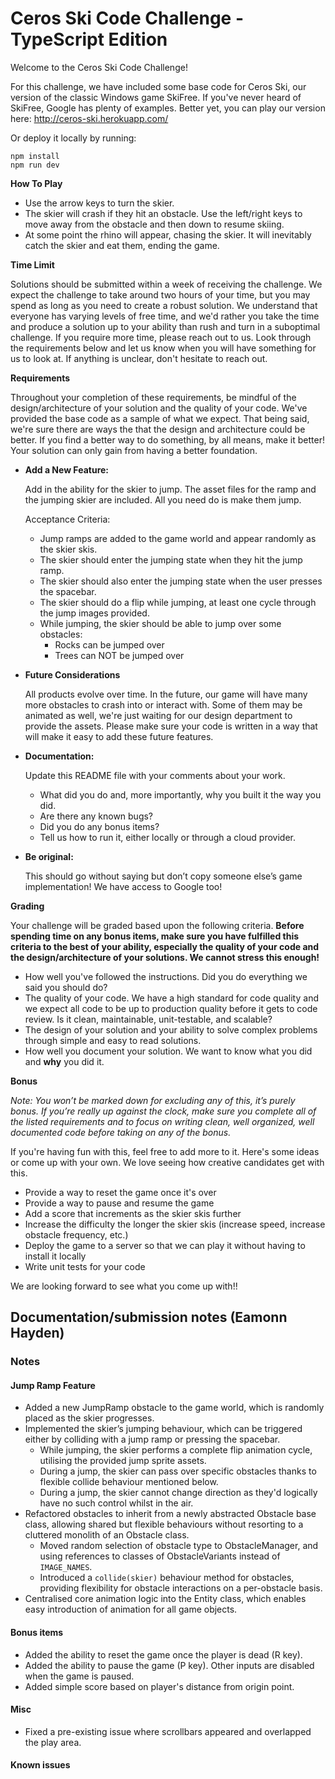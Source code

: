 # Ceros Ski Code Challenge - TypeScript Edition

Welcome to the Ceros Ski Code Challenge!

For this challenge, we have included some base code for Ceros Ski, our version of the classic Windows game SkiFree. If
you've never heard of SkiFree, Google has plenty of examples. Better yet, you can play our version here:
<http://ceros-ski.herokuapp.com/>

Or deploy it locally by running:

```
npm install
npm run dev
```

**How To Play**

- Use the arrow keys to turn the skier.
- The skier will crash if they hit an obstacle. Use the left/right keys to move away from the obstacle and then down
    to resume skiing.
- At some point the rhino will appear, chasing the skier. It will inevitably catch the skier and eat them, ending the
    game.

**Time Limit**

Solutions should be submitted within a week of receiving the challenge. We expect the challenge to take around two
hours of your time, but you may spend as long as you need to create a robust solution. We understand that everyone has
varying levels of free time, and we'd rather you take the time and produce a solution up to your ability than rush and
turn in a suboptimal challenge. If you require more time, please reach out to us. Look through the requirements below
and let us know when you will have something for us to look at. If anything is unclear, don't hesitate to reach out.

**Requirements**

Throughout your completion of these requirements, be mindful of the design/architecture of your solution and the
quality of your code. We've provided the base code as a sample of what we expect. That being said, we're sure there are
ways the that the design and architecture could be better. If you find a better way to do something, by all means, make
it better! Your solution can only gain from having a better foundation.

- **Add a New Feature:**

    Add in the ability for the skier to jump. The asset files for the ramp and the jumping skier are included. All you
    need do is make them jump.

    Acceptance Criteria:

  - Jump ramps are added to the game world and appear randomly as the skier skis.
  - The skier should enter the jumping state when they hit the jump ramp.
  - The skier should also enter the jumping state when the user presses the spacebar.
  - The skier should do a flip while jumping, at least one cycle through the jump images provided.
  - While jumping, the skier should be able to jump over some obstacles:
    - Rocks can be jumped over
    - Trees can NOT be jumped over

- **Future Considerations**

    All products evolve over time. In the future, our game will have many more obstacles to crash into or interact with.
    Some of them may be animated as well, we're just waiting for our design department to provide the assets. Please
    make sure your code is written in a way that will make it easy to add these future features.

- **Documentation:**

    Update this README file with your comments about your work.

  - What did you do and, more importantly, why you built it the way you did.
  - Are there any known bugs?
  - Did you do any bonus items?
  - Tell us how to run it, either locally or through a cloud provider.

- **Be original:**

    This should go without saying but don’t copy someone else’s game implementation! We have access to Google too!

**Grading**

Your challenge will be graded based upon the following criteria. **Before spending time on any bonus items, make sure
you have fulfilled this criteria to the best of your ability, especially the quality of your code and the
design/architecture of your solutions. We cannot stress this enough!**

- How well you've followed the instructions. Did you do everything we said you should do?
- The quality of your code. We have a high standard for code quality and we expect all code to be up to production
    quality before it gets to code review. Is it clean, maintainable, unit-testable, and scalable?
- The design of your solution and your ability to solve complex problems through simple and easy to read solutions.
- How well you document your solution. We want to know what you did and **why** you did it.

**Bonus**

_Note: You won’t be marked down for excluding any of this, it’s purely bonus. If you’re really up against the clock,
make sure you complete all of the listed requirements and to focus on writing clean, well organized, well documented
code before taking on any of the bonus._

If you're having fun with this, feel free to add more to it. Here's some ideas or come up with your own. We love seeing
how creative candidates get with this.

- Provide a way to reset the game once it's over
- Provide a way to pause and resume the game
- Add a score that increments as the skier skis further
- Increase the difficulty the longer the skier skis (increase speed, increase obstacle frequency, etc.)
- Deploy the game to a server so that we can play it without having to install it locally
- Write unit tests for your code

We are looking forward to see what you come up with!!

## Documentation/submission notes (Eamonn Hayden)

### Notes

#### Jump Ramp Feature

- Added a new JumpRamp obstacle to the game world, which is randomly placed as the skier progresses.
- Implemented the skier’s jumping behaviour, which can be triggered either by colliding with a jump ramp or pressing the spacebar.
  - While jumping, the skier performs a complete flip animation cycle, utilising the provided jump sprite assets.
  - During a jump, the skier can pass over specific obstacles thanks to flexible collide behaviour mentioned below.
  - During a jump, the skier cannot change direction as they'd logically have no such control whilst in the air.
- Refactored obstacles to inherit from a newly abstracted Obstacle base class, allowing shared but flexible behaviours without resorting to a cluttered monolith of an Obstacle class.
  - Moved random selection of obstacle type to ObstacleManager, and using references to classes of ObstacleVariants instead of `IMAGE_NAMES`.
  - Introduced a `collide(skier)` behaviour method for obstacles, providing flexibility for obstacle interactions on a per-obstacle basis.
- Centralised core animation logic into the Entity class, which enables easy introduction of animation for all game objects.

#### Bonus items

- Added the ability to reset the game once the player is dead (R key).
- Added the ability to pause the game (P key). Other inputs are disabled when the game is paused.
- Added simple score based on player's distance from origin point.

#### Misc

- Fixed a pre-existing issue where scrollbars appeared and overlapped the play area.

#### Known issues
